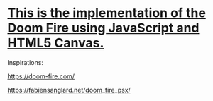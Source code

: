 # [This is the implementation of the Doom Fire using JavaScript and HTML5 Canvas.](https://htmlpreview.github.io/?https://github.com/Veektzen/Doom-Fire-Canvas-HTML5/blob/main/index.html)

Inspirations:

https://doom-fire.com/

https://fabiensanglard.net/doom_fire_psx/
